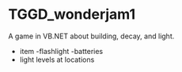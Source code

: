 # TGGD_wonderjam1
A game in VB.NET about building, decay, and light.

- item
	-flashlight
	-batteries
- light levels at locations
